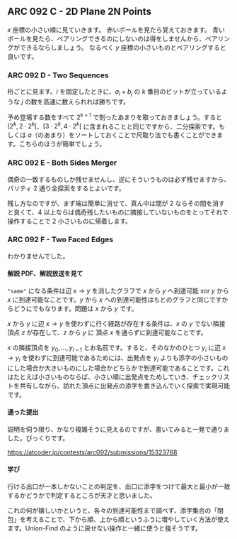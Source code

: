 ## ARC 092 C - 2D Plane 2N Points

$x$ 座標の小さい順に見ていきます。
赤いボールを見たら覚えておきます。
青いボールを見たら、ペアリングできるのにしないのは得をしませんから、ペアリングができるならしましょう。
なるべく $y$ 座標の小さいものとペアリングすると良いです。


### ARC 092 D - Two Sequences

桁ごとに見ます。$i$ を固定したときに、$a _ i + b _ j$ の $k$ 番目のビットが立っているような $j$ の数を高速に数えられれば勝ちです。

予め登場する数をすべて $2 ^ { k + 1 }$ で割ったあまりを取っておきましょう。すると $[2 ^ k, 2 \cdot 2 ^ k[$、$[3 \cdot 2 ^ k, 4 \cdot 2 ^ k [$ に含まれることと同じですから、二分探索です。もしくは $a$（のあまり）をソートしておくことで尺取り法でも書くことができます。こちらのほうが簡単でしょう。


### ARC 092 E - Both Sides Merger

偶奇の一致するものしか残せませんし、逆にそういうものは必ず残せますから、パリティ $2$ 通り全探索をするとよいです。

残し方なのですが、まず端は簡単に消せて、真ん中は間が $2$ ならその間を消すと良くて、$4$ 以上ならば偶奇残したいものに隣接していないものをとってそれで操作することで $2$ 小さいものに帰着します。


### ARC 092 F - Two Faced Edges

わかりませんでした。


#### 解説 PDF、解説放送を見て

`"same"` になる条件は辺 $x \rightarrow y$ を消したグラフで $x$ から $y$ へ到達可能 xor $y$ から $x$ に到達可能なことです。$y$ から $x$ への到達可能性はもとのグラフと同じですからどうにでもなります。問題は $x$ から $y$ です。


$x$ から $y$ に辺 $x \rightarrow y$ を使わずに行く経路が存在する条件は、$x$ の $y$ でない隣接頂点 $z$ が存在して、$z$ から $y$ に 頂点 $x$ を通らずに到達可能なことです。

$x$ の隣接頂点を $y _ 0, \dots, y _ { l - 1 }$ とお名前です。すると、そのなかのひとつ $y _ i$ に辺 $x \rightarrow y _ i$ を使わずに到達可能であるためには、出発点を $y _ { i }$ よりも添字の小さいものにした場合か大きいものにした場合かどちらかで到達可能であることです。これはたとえば小さいものならば、小さい順に出発点をためしていき、チェックリストを共有しながら、訪れた頂点に出発点の添字を書き込んでいく探索で実現可能です。


#### 通った提出

説明を伺う限り、かなり複雑そうに見えるのですが、書いてみると一発で通りました。びっくりです。

https://atcoder.jp/contests/arc092/submissions/15323768


#### 学び

行ける出口が一本しかないことの判定を、出口に添字をつけて最大と最小が一致するかどうかで判定するところが天才と思いました。

これの何が嬉しいかというと、各々の到達可能性まで調べず、添字集合の「閉包」を考えることで、下から順、上から順というふうに増やしていく方法が使えます。Union-Find のように戻せない操作と一緒に使うと強そうです。

